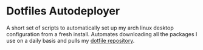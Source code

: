 # Dotfiles Autodeployer
A short set of scripts to automatically set up my arch linux desktop configuration from a fresh install. 
Automates downloading all the packages I use on a daily basis and pulls my [dotfile repository](https://github.com/beniaminogreen/dotfiles).
